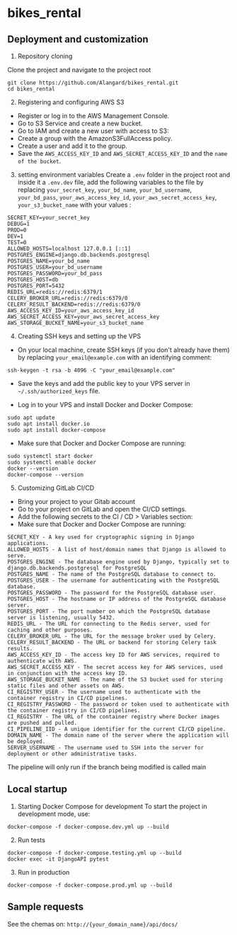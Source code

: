 # bikes_rental

## Deployment and customization

1. Repository cloning

Clone the project and navigate to the project root 
```
git clone https://github.com/Alangard/bikes_rental.git
cd bikes_rental
```

2. Registering and configuring AWS S3

* Register or log in to the AWS Management Console.
* Go to S3 Service and create a new bucket.
* Go to IAM and create a new user with access to S3:
* Create a group with the AmazonS3FullAccess policy.
* Create a user and add it to the group.
* Save the `AWS_ACCESS_KEY_ID` and `AWS_SECRET_ACCESS_KEY_ID` and the `name of the bucket`.

3. setting environment variables
Create a `.env` folder in the project root and inside it a `.env.dev` file, add the following variables to the file by replacing `your_secret_key`, `your_bd_name`, `your_bd_username`, `your_bd_pass`, `your_aws_access_key_id`, `your_aws_secret_access_key`, `your_s3_bucket_name` with your values :

```
SECRET_KEY=your_secret_key
DEBUG=1
PROD=0
DEV=1
TEST=0
ALLOWED_HOSTS=localhost 127.0.0.1 [::1]
POSTGRES_ENGINE=django.db.backends.postgresql
POSTGRES_NAME=your_bd_name
POSTGRES_USER=your_bd_username
POSTGRES_PASSWORD=your_bd_pass
POSTGRES_HOST=db
POSTGRES_PORT=5432
REDIS_URL=redis://redis:6379/1
CELERY_BROKER_URL=redis://redis:6379/0
CELERY_RESULT_BACKEND=redis://redis:6379/0
AWS_ACCESS_KEY_ID=your_aws_access_key_id
AWS_SECRET_ACCESS_KEY=your_aws_secret_access_key
AWS_STORAGE_BUCKET_NAME=your_s3_bucket_name
```

4. Creating SSH keys and setting up the VPS
 * On your local machine, create SSH keys (if you don't already have them) by replacing `your_email@example.com` with an identifying comment:
```
ssh-keygen -t rsa -b 4096 -C "your_email@example.com"
```
* Save the keys and add the public key to your VPS server in `~/.ssh/authorized_keys` file.

* Log in to your VPS and install Docker and Docker Compose:

```
sudo apt update
sudo apt install docker.io
sudo apt install docker-compose
```

* Make sure that Docker and Docker Compose are running:

```
sudo systemctl start docker
sudo systemctl enable docker
docker --version
docker-compose --version
```

5. Customizing GitLab CI/CD
* Bring your project to your Gitab account
* Go to your project on GitLab and open the CI/CD settings.
* Add the following secrets to the CI / CD > Variables section:
* Make sure that Docker and Docker Compose are running:

```
SECRET_KEY - A key used for cryptographic signing in Django applications. 
ALLOWED_HOSTS - A list of host/domain names that Django is allowed to serve. 
POSTGRES_ENGINE - The database engine used by Django, typically set to django.db.backends.postgresql for PostgreSQL 
POSTGRES_NAME - The name of the PostgreSQL database to connect to.
POSTGRES_USER - The username for authenticating with the PostgreSQL database.
POSTGRES_PASSWORD - The password for the PostgreSQL database user.
POSTGRES_HOST - The hostname or IP address of the PostgreSQL database server.
POSTGRES_PORT - The port number on which the PostgreSQL database server is listening, usually 5432.
REDIS_URL - The URL for connecting to the Redis server, used for caching and other purposes.
CELERY_BROKER_URL - The URL for the message broker used by Celery.
CELERY_RESULT_BACKEND - The URL or backend for storing Celery task results.
AWS_ACCESS_KEY_ID - The access key ID for AWS services, required to authenticate with AWS.
AWS_SECRET_ACCESS_KEY - The secret access key for AWS services, used in conjunction with the access key ID.
AWS_STORAGE_BUCKET_NAME - The name of the S3 bucket used for storing static files and other assets on AWS.
CI_REGISTRY_USER - The username used to authenticate with the container registry in CI/CD pipelines.
CI_REGISTRY_PASSWORD - The password or token used to authenticate with the container registry in CI/CD pipelines.
CI_REGISTRY - The URL of the container registry where Docker images are pushed and pulled.
CI_PIPELINE_IID - A unique identifier for the current CI/CD pipeline.
DOMAIN_NAME - The domain name of the server where the application will be deployed.
SERVER_USERNAME - The username used to SSH into the server for deployment or other administrative tasks.
```

The pipeline will only run if the branch being modified is called main

## Local startup
1. Starting Docker Compose for development
To start the project in development mode, use:
```
docker-compose -f docker-compose.dev.yml up --build
```
2. Run tests
```
docker-compose -f docker-compose.testing.yml up --build
docker exec -it DjangoAPI pytest
```
3. Run in production

```
docker-compose -f docker-compose.prod.yml up --build
```


## Sample requests
See the chemas on: `http://{your_domain_name}/api/docs/`
